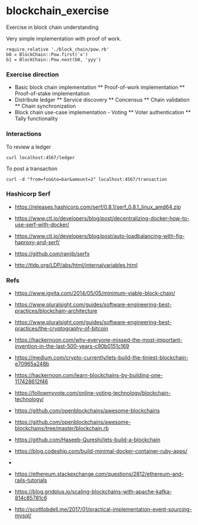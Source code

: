 # blockchain_exercise
Exercise in block chain understanding

Very simple implementation with proof of work.

    require_relative './block_chain/pow.rb'
    b0 = BlockChain::Pow.first('x')
    b1 = BlockChain::Pow.next(b0, 'yyy')

### Exercise direction

* Basic block chain implementation
** Proof-of-work implementation
** Proof-of-stake implementation
* Distribute ledger
** Service discovery
** Concensus
** Chain validation
** Chain synchronization
* Block chain use-case implementation - Voting
** Voter authentication
** Tally functionality

### Interactions

To review a ledger

    curl localhost:4567/ledger

To post a transaction

    curl -d "from=foo&to=bar&amount=2" localhost:4567/transaction

### Hashicorp Serf

* https://releases.hashicorp.com/serf/0.8.1/serf_0.8.1_linux_amd64.zip

* https://www.ctl.io/developers/blog/post/decentralizing-docker-how-to-use-serf-with-docker/
* https://www.ctl.io/developers/blog/post/auto-loadbalancing-with-fig-haproxy-and-serf/

* https://github.com/ranjib/serfx
* http://tldp.org/LDP/abs/html/internalvariables.html

### Refs

* https://www.igvita.com/2014/05/05/minimum-viable-block-chain/
* https://www.pluralsight.com/guides/software-engineering-best-practices/blockchain-architecture
* https://www.pluralsight.com/guides/software-engineering-best-practices/the-cryptography-of-bitcoin
* https://hackernoon.com/why-everyone-missed-the-most-important-invention-in-the-last-500-years-c90b0151c169
* https://medium.com/crypto-currently/lets-build-the-tiniest-blockchain-e70965a248b
* https://hackernoon.com/learn-blockchains-by-building-one-117428612f46
* https://followmyvote.com/online-voting-technology/blockchain-technology/

* https://github.com/openblockchains/awesome-blockchains
* https://github.com/openblockchains/awesome-blockchains/tree/master/blockchain.rb
* https://github.com/Haseeb-Qureshi/lets-build-a-blockchain

* https://blog.codeship.com/build-minimal-docker-container-ruby-apps/
*

* https://ethereum.stackexchange.com/questions/2812/ethereum-and-rails-tutorials
* https://blog.gridplus.io/scaling-blockchains-with-apache-kafka-814c85781c6
* http://scottlobdell.me/2017/01/practical-implementation-event-sourcing-mysql/
